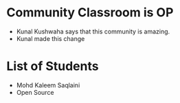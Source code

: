 # Community Classroom is OP

- Kunal Kushwaha says that this community is amazing.
- Kunal made this change

# List of Students
- Mohd Kaleem Saqlaini
- Open Source
